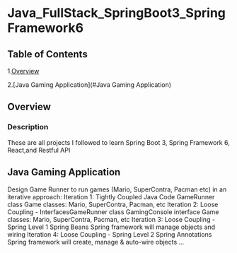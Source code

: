 # Java_FullStack_SpringBoot3_SpringFramework6
## Table of Contents
1.[Overview](#Overview)

2.[Java Gaming Application](#Java Gaming Application)

## Overview
### Description
These are all projects I followed to learn Spring Boot 3, Spring Framework 6, React,and Restful API

## Java Gaming Application
Design Game Runner to run games (Mario, SuperContra, Pacman etc) in an iterative approach: 
Iteration 1: Tightly Coupled Java Code GameRunner class Game classes: Mario, SuperContra, Pacman, etc 
Iteration 2: Loose Coupling - InterfacesGameRunner class GamingConsole interface Game classes: Mario, SuperContra, Pacman, etc 
Iteration 3: Loose Coupling - Spring Level 1 Spring Beans Spring framework will manage objects and wiring 
Iteration 4: Loose Coupling - Spring Level 2 Spring Annotations Spring framework will create, manage & auto-wire objects 
...
